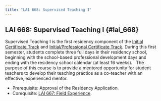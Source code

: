 ```yaml
---
title: "LAI 668: Supervised Teaching I"
---
```


## LAI 668: Supervised Teaching I {#lai_668}

Supervised Teaching I is the first residency component of the 
[Initial Certificate Track](#initial-certificate-track) and 
[Initial/Professional Certificate Track](#initial-professional-certificate-track).
During this first semester, students complete three full days in their residency 
school, beginning with the school-based professional development days and ending 
with the residency school calendar (at least 16 weeks).   The purpose of this 
course is to provide a mentored opportunity for student teachers to develop 
their teaching practice as a co-teacher with an effective, experienced mentor.  

- Prerequisite: Approval of the Residency Application. 
- Corequisite: [LAI 667: Field Experience](#lai_667).
